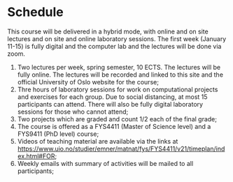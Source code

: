 # Schedule
This course will be delivered in a hybrid mode, with online and on site lectures and on site and online laboratory sessions. The first week (January 11-15) is fully digital and the computer lab and the lectures will be done via zoom. 

1. Two lectures per week, spring semester, 10 ECTS. The lectures will be fully online. The lectures will be recorded and linked to this site and the official University of Oslo website for the course;
2. Thre hours of laboratory sessions for work on computational projects and exercises for each group. Due to social distancing, at most 15 participants can attend. There will  also be fully digital laboratory sessions for those who cannot attend;
3. Two projects which are graded and count 1/2 each of the final grade;
4. The course is offered as a FYS4411 (Master of Science level) and a FYS9411 (PhD level) course;
5. Videos of teaching material are available via the links at https://www.uio.no/studier/emner/matnat/fys/FYS4411/v21/timeplan/index.html#FOR;
6. Weekly emails with summary of activities will be mailed to all participants;

